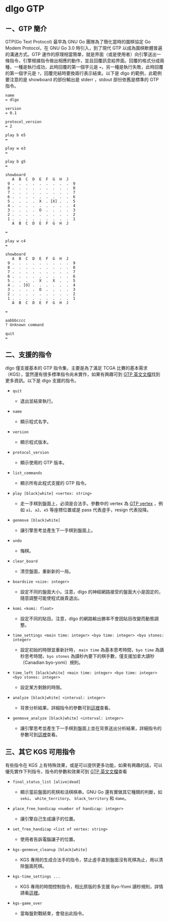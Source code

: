# dlgo GTP

## ㄧ、GTP 簡介
GTP(Go Text Protocol) 最早為 GNU Go 團隊為了簡化當時的圍棋協定 Go Modem Protocol，在 GNU Go 3.0 時引入，到了現代 GTP 以成為圍棋軟體普遍的溝通方式。GTP 運作的原理相當簡單，就是界面（或是使用者）向引擎送出一條指令，引擎根據指令做出相應的動作，並且回覆訊息給界面。回覆的格式分成兩種，一種是執行成功，此時回覆的第一個字元是 ```=```，另一種是執行失敗，此時回覆的第一個字元是 ```?```，回覆完結時要換兩行表示結束。以下是 dlgo 的範例，此範例要注意的是 showboard 的部份輸出是 stderr ，stdout 部份依舊是標準的 GTP 指令。

    name
    = dlgo
    
    version 
    = 0.1
    
    protocol_version
    = 2
    
    play b e5
    = 
    
    play w e3
    = 
    
    play b g5
    = 
    
    showboard
       A  B  C  D  E  F  G  H  J 
     9 .  .  .  .  .  .  .  .  .  9
     8 .  .  .  .  .  .  .  .  .  8
     7 .  .  .  .  .  .  .  .  .  7
     6 .  .  .  .  .  .  .  .  .  6
     5 .  .  .  .  X  . [X] .  .  5
     4 .  .  .  .  .  .  .  .  .  4
     3 .  .  .  .  O  .  .  .  .  3
     2 .  .  .  .  .  .  .  .  .  2
     1 .  .  .  .  .  .  .  .  .  1
       A  B  C  D  E  F  G  H  J 
    
    = 
    
    play w c4
    = 
    
    showboard
       A  B  C  D  E  F  G  H  J 
     9 .  .  .  .  .  .  .  .  .  9
     8 .  .  .  .  .  .  .  .  .  8
     7 .  .  .  .  .  .  .  .  .  7
     6 .  .  .  .  .  .  .  .  .  6
     5 .  .  .  .  X  .  X  .  .  5
     4 .  . [O] .  .  .  .  .  .  4
     3 .  .  .  .  O  .  .  .  .  3
     2 .  .  .  .  .  .  .  .  .  2
     1 .  .  .  .  .  .  .  .  .  1
       A  B  C  D  E  F  G  H  J 
    
    = 
    
    aabbbcccc
    ? Unknown command
    
    quit
    = 

## 二、支援的指令

dlgo 僅支援基本的 GTP 指令集，主要是為了滿足 TCGA 比賽的基本需求（KGS），當然還有很多標準指令尚未實作，如果有興趣可到 [GTP 英文文檔](https://www.gnu.org/software/gnugo/gnugo_19.html)找到更多資訊。以下是 dlgo 支援的指令。

   * `quit`
      * 退出並結束執行。

   * `name`
      * 顯示程式名字。

   * `version`
      * 顯示程式版本。

   * `protocol_version`
      * 顯示使用的 GTP 版本。

   * `list_commands`
      * 顯示所有此程式支援的 GTP 指令。

   * `play [black|white] <vertex: string>`
      * 走一手棋到盤面上，必須是合法手。參數中的 vertex 為 [GTP vertex](https://www.lysator.liu.se/~gunnar/gtp/gtp2-spec-draft2/gtp2-spec.html#SECTION00042000000000000000) ，例如 ```a1```、```a2```、```e5``` 等座標位置或是 pass 代表虛手，resign 代表投降。

   * `genmove [black|white]`
      * 讓引擎思考並產生下一手棋到盤面上。

   * `undo`
      * 悔棋。

   * `clear_board`
      * 清空盤面，重新新的一局。

   * `boardsize <size: integer>`
      * 設定不同的盤面大小。注意，dlgo 的神經網路接受的盤面大小是固定的，隨意調整可能使程式崩貴退出。

   * `komi <komi: float>`
      * 設定不同的貼目。注意，dlgo 的網路輸出勝率不會因貼目改變而動態調整。

   * `time_settings <main time: integer> <byo time: integer> <byo stones: integer>`
      * 設定初始的時限並重新計時， ```main time``` 為基本思考時間，```byo time``` 為讀秒思考時間，```byo stones``` 為讀秒內要下的棋手數，僅支援加拿大讀秒（Canadian byo-yomi）規則。

   * `time_left [black|white] <main time: integer> <byo time: integer> <byo stones: integer>`
      * 設定某方剩餘的時限。

   * `analyze [black|white] <interval: integer>`
      * 背景分析結果，詳細指令的參數可到[這裡](https://github.com/SabakiHQ/Sabaki/blob/master/docs/guides/engine-analysis-integration.md)查看。
      
   * `genmove_analyze [black|white] <interval: integer>`
      * 讓引擎思考並產生下一手棋到盤面上並在背景送出分析結果，詳細指令的參數可到[這裡](https://github.com/SabakiHQ/Sabaki/blob/master/docs/guides/engine-analysis-integration.md)查看。

## 三、其它 KGS 可用指令

有些指令在 KGS 上有特殊效果，或是可以提供更多功能，如果有興趣的話，可以優先實作下列指令，指令的參數和效果可到 [GTP 英文文檔](https://www.gnu.org/software/gnugo/gnugo_19.html)查看

   * `final_status_list [alive|dead]`
      * 顯示當前盤面的死棋和活棋棋串。GNU Go 還有實做其它種類的判斷，如 ```seki```、 ```white_territory```、 ```black_territory``` 和 ```dame```。

   * `place_free_handicap <number of handicap: integer>`
      * 讓引擎自己生成讓子的位置。
      
   * `set_free_handicap <list of vertex: string>`
      * 使用者告訴電腦讓子的位置。
      
   * `kgs-genmove_cleanup [black|white]`
      * KGS 專用的生成合法手的指令，禁止虛手直到盤面沒有死棋為止，用以清除盤面死棋。
      
   * `kgs-time_settings ...`
      * KGS 專用的時間控制指令，相比原版的多支援 Byo-Yomi 讀秒規則，詳情請看[這裡](https://www.gokgs.com/help/timesystems.html)。
      
   * `kgs-game_over`
      * 當每盤對戰結束，會發出此指令。
